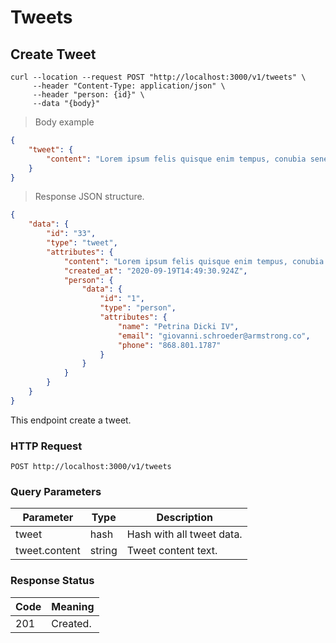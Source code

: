 # Tweets

## Create Tweet

```shell
curl --location --request POST "http://localhost:3000/v1/tweets" \
     --header "Content-Type: application/json" \
     --header "person: {id}" \
     --data "{body}"
```

> Body example

```json
{
    "tweet": {
        "content": "Lorem ipsum felis quisque enim tempus, conubia senectus himenaeos ultrices tortor, dapibus diam vulputate pellentesque."
    }
}
```

> Response JSON structure.

```json
{
    "data": {
        "id": "33",
        "type": "tweet",
        "attributes": {
            "content": "Lorem ipsum felis quisque enim tempus, conubia senectus himenaeos ultrices tortor, dapibus diam vulputate pellentesque.",
            "created_at": "2020-09-19T14:49:30.924Z",
            "person": {
                "data": {
                    "id": "1",
                    "type": "person",
                    "attributes": {
                        "name": "Petrina Dicki IV",
                        "email": "giovanni.schroeder@armstrong.co",
                        "phone": "868.801.1787"
                    }
                }
            }
        }
    }
}
```

This endpoint create a tweet.

### HTTP Request

`POST http://localhost:3000/v1/tweets`

### Query Parameters

Parameter | Type | Description
--------- | ------- | -----------
tweet | hash | Hash with all tweet data.
tweet.content | string | Tweet content text.

### Response Status

Code | Meaning
--------- | -------
201 | Created.
